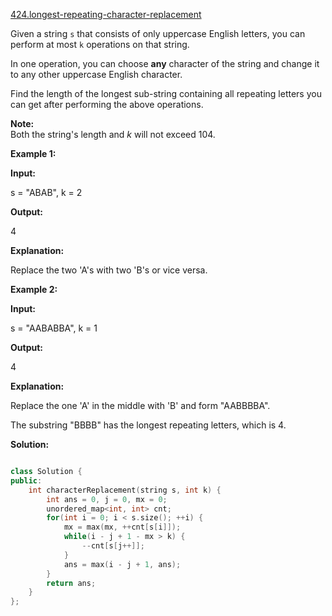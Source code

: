 [424.longest-repeating-character-replacement](https://leetcode.com/problems/longest-repeating-character-replacement/)  

Given a string `s` that consists of only uppercase English letters, you can perform at most `k` operations on that string.

In one operation, you can choose **any** character of the string and change it to any other uppercase English character.

Find the length of the longest sub-string containing all repeating letters you can get after performing the above operations.

**Note:**  
Both the string's length and _k_ will not exceed 104.

**Example 1:**

  
**Input:**
  
s = "ABAB", k = 2
  

  
**Output:**
  
4
  

  
**Explanation:**
  
Replace the two 'A's with two 'B's or vice versa.
  

**Example 2:**

  
**Input:**
  
s = "AABABBA", k = 1
  

  
**Output:**
  
4
  

  
**Explanation:**
  
Replace the one 'A' in the middle with 'B' and form "AABBBBA".
  
The substring "BBBB" has the longest repeating letters, which is 4.  



**Solution:**  

```cpp

class Solution {
public:
    int characterReplacement(string s, int k) {
        int ans = 0, j = 0, mx = 0;
        unordered_map<int, int> cnt;
        for(int i = 0; i < s.size(); ++i) {
            mx = max(mx, ++cnt[s[i]]);
            while(i - j + 1 - mx > k) {
                --cnt[s[j++]];
            }
            ans = max(i - j + 1, ans);
        }
        return ans;
    }
};
```
      